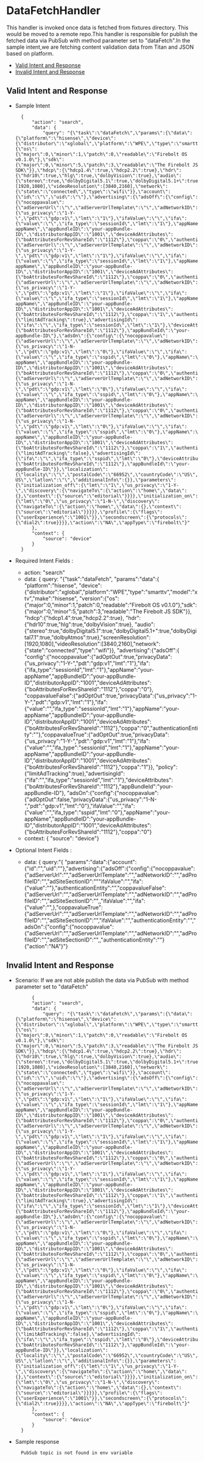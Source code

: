# DataFetchHandler 

This handler is invoked once data is fetched from fixtures directory. This would be moved to a remote repo.This handler is responsible for publish the fetched data via PubSub with method parameter set to "dataFetch".In the sample intent,we are fetching content validation data from Titan and JSON based on platform.

* [Valid Intent and Response](#valid-intent-and-response)
* [Invalid Intent and Response](#invalid-intent-and-response)

## Valid Intent and Response

- Sample Intent

        {
            "action": "search",
            "data": {
                "query": "{\"task\":\"dataFetch\",\"params\":{\"data\":{\"platform\":\"hisense\",\"device\":{\"distributor\":\"xglobal\",\"platform\":\"WPE\",\"type\":\"smarttv\",\"model\":\"xtv\",\"make\":\"hisense\",\"version\":{\"os\":{\"major\":0,\"minor\":1,\"patch\":0,\"readable\":\"Firebolt OS v0.1.0\"},\"sdk\":{\"major\":0,\"minor\":5,\"patch\":3,\"readable\":\"The Firebolt JS SDK\"}},\"hdcp\":{\"hdcp1.4\":true,\"hdcp2.2\":true},\"hdr\":{\"hdr10\":true,\"hlg\":true,\"dolbyVision\":true},\"audio\":{\"stereo\":true,\"dolbyDigital5.1\":true,\"dolbyDigital5.1+\":true,\"dolbyDigital7.1\":true,\"dolbyAtmos\":true},\"screenResolution\":[1920,1080],\"videoResolution\":[3840,2160],\"network\":{\"state\":\"connected\",\"type\":\"wifi\"}},\"account\":{\"id\":\"\",\"uid\":\"\"},\"advertising\":{\"adsOff\":{\"config\":{\"nocoppavalue\":{\"adServerUrl\":\"\",\"adServerUrlTemplate\":\"\",\"adNetworkID\":\"\",\"adProfileID\":\"\",\"adSiteSectionID\":\"\",\"adOptOut\":true,\"privacyData\":{\"us_privacy\":\"1-Y-\",\"pdt\":\"gdp:v1\",\"lmt\":\"1\"},\"ifaValue\":\"\",\"ifa\":{\"value\":\"\",\"ifa_type\":\"sessionId\",\"lmt\":\"1\"},\"appName\":\"your-appName\",\"appBundleID\":\"your-appBundle-ID\",\"distributorAppID\":\"1001\",\"deviceAdAttributes\":{\"boAttributesForRevShareId\":\"1112\"},\"coppa\":\"0\",\"authenticationEntity\":\"\"},\"coppavalueFalse\":{\"adServerUrl\":\"\",\"adServerUrlTemplate\":\"\",\"adNetworkID\":\"\",\"adProfileID\":\"\",\"adSiteSectionID\":\"\",\"adOptOut\":true,\"privacyData\":{\"us_privacy\":\"1-Y-\",\"pdt\":\"gdp:v1\",\"lmt\":\"1\"},\"ifaValue\":\"\",\"ifa\":{\"value\":\"\",\"ifa_type\":\"sessionId\",\"lmt\":\"1\"},\"appName\":\"your-appName\",\"appBundleID\":\"your-appBundle-ID\",\"distributorAppID\":\"1001\",\"deviceAdAttributes\":{\"boAttributesForRevShareId\":\"1112\"},\"coppa\":\"0\",\"authenticationEntity\":\"\"},\"coppavalueTrue\":{\"adServerUrl\":\"\",\"adServerUrlTemplate\":\"\",\"adNetworkID\":\"\",\"adProfileID\":\"\",\"adSiteSectionID\":\"\",\"adOptOut\":true,\"privacyData\":{\"us_privacy\":\"1-Y-\",\"pdt\":\"gdp:v1\",\"lmt\":\"1\"},\"ifaValue\":\"\",\"ifa\":{\"value\":\"\",\"ifa_type\":\"sessionId\",\"lmt\":\"1\"},\"appName\":\"your-appName\",\"appBundleID\":\"your-appBundle-ID\",\"distributorAppID\":\"1001\",\"deviceAdAttributes\":{\"boAttributesForRevShareId\":\"1112\"},\"coppa\":\"1\",\"authenticationEntity\":\"\"}},\"policy\":{\"limitAdTracking\":true},\"advertisingId\":{\"ifa\":\"\",\"ifa_type\":\"sessionId\",\"lmt\":\"1\"},\"deviceAttributes\":{\"boAttributesForRevShareId\":\"1112\"},\"appBundleId\":\"your-appBundle-ID\"},\"adsOn\":{\"config\":{\"nocoppavalue\":{\"adServerUrl\":\"\",\"adServerUrlTemplate\":\"\",\"adNetworkID\":\"\",\"adProfileID\":\"\",\"adSiteSectionID\":\"\",\"adOptOut\":false,\"privacyData\":{\"us_privacy\":\"1-N-\",\"pdt\":\"gdp:v1\",\"lmt\":\"0\"},\"ifaValue\":\"\",\"ifa\":{\"value\":\"\",\"ifa_type\":\"sspid\",\"lmt\":\"0\"},\"appName\":\"your-appName\",\"appBundleID\":\"your-appBundle-ID\",\"distributorAppID\":\"1001\",\"deviceAdAttributes\":{\"boAttributesForRevShareId\":\"1112\"},\"coppa\":\"0\",\"authenticationEntity\":\"\"},\"coppavalueFalse\":{\"adServerUrl\":\"\",\"adServerUrlTemplate\":\"\",\"adNetworkID\":\"\",\"adProfileID\":\"\",\"adSiteSectionID\":\"\",\"adOptOut\":false,\"privacyData\":{\"us_privacy\":\"1-N-\",\"pdt\":\"gdp:v1\",\"lmt\":\"0\"},\"ifaValue\":\"\",\"ifa\":{\"value\":\"\",\"ifa_type\":\"sspid\",\"lmt\":\"0\"},\"appName\":\"your-appName\",\"appBundleID\":\"your-appBundle-ID\",\"distributorAppID\":\"1001\",\"deviceAdAttributes\":{\"boAttributesForRevShareId\":\"1112\"},\"coppa\":\"0\",\"authenticationEntity\":\"\"},\"coppavalueTrue\":{\"adServerUrl\":\"\",\"adServerUrlTemplate\":\"\",\"adNetworkID\":\"\",\"adProfileID\":\"\",\"adSiteSectionID\":\"\",\"adOptOut\":false,\"privacyData\":{\"us_privacy\":\"1-N-\",\"pdt\":\"gdp:v1\",\"lmt\":\"0\"},\"ifaValue\":\"\",\"ifa\":{\"value\":\"\",\"ifa_type\":\"sspid\",\"lmt\":\"0\"},\"appName\":\"your-appName\",\"appBundleID\":\"your-appBundle-ID\",\"distributorAppID\":\"1001\",\"deviceAdAttributes\":{\"boAttributesForRevShareId\":\"1112\"},\"coppa\":\"1\",\"authenticationEntity\":\"\"}},\"policy\":{\"limitAdTracking\":false},\"advertisingId\":{\"ifa\":\"\",\"ifa_type\":\"sspid\",\"lmt\":\"0\"},\"deviceAttributes\":{\"boAttributesForRevShareId\":\"1112\"},\"appBundleId\":\"your-appBundle-ID\"}},\"localization\":{\"locality\":\"\",\"postalCode\":\"66952\",\"countryCode\":\"US\",\"language\":\"en\",\"locale\":\"en-US\",\"latlon\":\"\",\"additionalInfo\":{}},\"parameters\":{\"initialization_off\":{\"lmt\":\"1\",\"us_privacy\":\"1-Y-\",\"discovery\":{\"navigateTo\":{\"action\":\"home\",\"data\":{},\"context\":{\"source\":\"editorial\"}}}},\"initialization_on\":{\"lmt\":\"0\",\"us_privacy\":\"1-N-\",\"discovery\":{\"navigateTo\":{\"action\":\"home\",\"data\":{},\"context\":{\"source\":\"editorial\"}}}}},\"profile\":{\"flags\":{\"userExperience\":\"1001\"}},\"secondscreen\":{\"protocols\":{\"dial2\":true}}}},\"action\":\"NA\",\"appType\":\"firebolt\"}"
            },
            "context": {
                "source": "device"
            }
        }

- Required Intent Fields : 
    - action: "search"
    - data: {
         query: "{"task":"dataFetch",
            "params":"data":{
                    "platform":"hisense",
                    "device":{"distributor":"xglobal","platform":"WPE","type":"smarttv","model":"xtv","make":"hisense",
                        "version":{"os":{"major":0,"minor":1,"patch":0,"readable":"Firebolt OS v0.1.0"},"sdk":{"major":0,"minor":5,"patch":3,"readable":"The Firebolt JS SDK"}},
                        "hdcp":{"hdcp1.4":true,"hdcp2.2":true},
                        "hdr":{"hdr10":true,"hlg":true,"dolbyVision":true},
                        "audio":{"stereo":true,"dolbyDigital5.1":true,"dolbyDigital5.1+":true,"dolbyDigital7.1":true,"dolbyAtmos":true},"screenResolution":[1920,1080],"videoResolution":[3840,2160],"network":{"state":"connected","type":"wifi"}},
                    "advertising":{"adsOff":{
                        "config":{"nocoppavalue":{"adOptOut":true,"privacyData":{"us_privacy":"1-Y-","pdt":"gdp:v1","lmt":"1"},"ifa":{"ifa_type":"sessionId","lmt":"1"},"appName":"your-appName","appBundleID":"your-appBundle-ID","distributorAppID":"1001","deviceAdAttributes":{"boAttributesForRevShareId":"1112"},"coppa":"0"},
                        "coppavalueFalse":{"adOptOut":true,"privacyData":{"us_privacy":"1-Y-","pdt":"gdp:v1","lmt":"1"},"ifa":{"value":"","ifa_type":"sessionId","lmt":"1"},"appName":"your-appName","appBundleID":"your-appBundle-ID","distributorAppID":"1001","deviceAdAttributes":{"boAttributesForRevShareId":"1112"},"coppa":"0","authenticationEntity":""},"coppavalueTrue":{"adOptOut":true,"privacyData":{"us_privacy":"1-Y-","pdt":"gdp:v1","lmt":"1"},"ifa":{"value":"","ifa_type":"sessionId","lmt":"1"},"appName":"your-appName","appBundleID":"your-appBundle-ID","distributorAppID":"1001","deviceAdAttributes":{"boAttributesForRevShareId":"1112"},"coppa":"1"}},
                        "policy":{"limitAdTracking":true},"advertisingId":{"ifa":"","ifa_type":"sessionId","lmt":"1"},"deviceAttributes":{"boAttributesForRevShareId":"1112"},"appBundleId":"your-appBundle-ID"},
                        "adsOn":{"config":{"nocoppavalue":{"adOptOut":false,"privacyData":{"us_privacy":"1-N-","pdt":"gdp:v1","lmt":"0"},"ifaValue":"","ifa":{"value":"","ifa_type":"sspid","lmt":"0"},"appName":"your-appName","appBundleID":"your-appBundle-ID","distributorAppID":"1001","deviceAdAttributes":{"boAttributesForRevShareId":"1112"},"coppa":"0"}
    - context: { "source": "device"}

- Optional Intent Fields :
    - data: { query:"{ "params":"data":{"account":{"id":"","uid":""},"advertising":{"adsOff":{"config":{"nocoppavalue":{"adServerUrl":"","adServerUrlTemplate":"","adNetworkID":"","adProfileID":"","adSiteSectionID":"""ifaValue":"","ifa":{"value":""},"authenticationEntity":"","coppavalueFalse":{"adServerUrl":"","adServerUrlTemplate":"","adNetworkID":"","adProfileID":"","adSiteSectionID":"",,"ifaValue":"","ifa":{"value":"",},"coppavalueTrue":{"adServerUrl":"","adServerUrlTemplate":"","adNetworkID":"","adProfileID":"","adSiteSectionID":"","ifaValue":"","authenticationEntity":"","adsOn":{"config":{"nocoppavalue":{"adServerUrl":"","adServerUrlTemplate":"","adNetworkID":"","adProfileID":"","adSiteSectionID":"",,"authenticationEntity":""}{"action":"NA"}"}

## Invalid Intent and Response

- Scenario: If we are not able publish the data via PubSub with method parameter set to "dataFetch"
    
            {
            "action": "search",
            "data": {
                "query": "{\"task\":\"dataFetch\",\"params\":{\"data\":{\"platform\":\"hisense\",\"device\":{\"distributor\":\"xglobal\",\"platform\":\"WPE\",\"type\":\"smarttv\",\"model\":\"xtv\",\"make\":\"hisense\",\"version\":{\"os\":{\"major\":0,\"minor\":1,\"patch\":0,\"readable\":\"Firebolt OS v0.1.0\"},\"sdk\":{\"major\":0,\"minor\":5,\"patch\":3,\"readable\":\"The Firebolt JS SDK\"}},\"hdcp\":{\"hdcp1.4\":true,\"hdcp2.2\":true},\"hdr\":{\"hdr10\":true,\"hlg\":true,\"dolbyVision\":true},\"audio\":{\"stereo\":true,\"dolbyDigital5.1\":true,\"dolbyDigital5.1+\":true,\"dolbyDigital7.1\":true,\"dolbyAtmos\":true},\"screenResolution\":[1920,1080],\"videoResolution\":[3840,2160],\"network\":{\"state\":\"connected\",\"type\":\"wifi\"}},\"account\":{\"id\":\"\",\"uid\":\"\"},\"advertising\":{\"adsOff\":{\"config\":{\"nocoppavalue\":{\"adServerUrl\":\"\",\"adServerUrlTemplate\":\"\",\"adNetworkID\":\"\",\"adProfileID\":\"\",\"adSiteSectionID\":\"\",\"adOptOut\":true,\"privacyData\":{\"us_privacy\":\"1-Y-\",\"pdt\":\"gdp:v1\",\"lmt\":\"1\"},\"ifaValue\":\"\",\"ifa\":{\"value\":\"\",\"ifa_type\":\"sessionId\",\"lmt\":\"1\"},\"appName\":\"your-appName\",\"appBundleID\":\"your-appBundle-ID\",\"distributorAppID\":\"1001\",\"deviceAdAttributes\":{\"boAttributesForRevShareId\":\"1112\"},\"coppa\":\"0\",\"authenticationEntity\":\"\"},\"coppavalueFalse\":{\"adServerUrl\":\"\",\"adServerUrlTemplate\":\"\",\"adNetworkID\":\"\",\"adProfileID\":\"\",\"adSiteSectionID\":\"\",\"adOptOut\":true,\"privacyData\":{\"us_privacy\":\"1-Y-\",\"pdt\":\"gdp:v1\",\"lmt\":\"1\"},\"ifaValue\":\"\",\"ifa\":{\"value\":\"\",\"ifa_type\":\"sessionId\",\"lmt\":\"1\"},\"appName\":\"your-appName\",\"appBundleID\":\"your-appBundle-ID\",\"distributorAppID\":\"1001\",\"deviceAdAttributes\":{\"boAttributesForRevShareId\":\"1112\"},\"coppa\":\"0\",\"authenticationEntity\":\"\"},\"coppavalueTrue\":{\"adServerUrl\":\"\",\"adServerUrlTemplate\":\"\",\"adNetworkID\":\"\",\"adProfileID\":\"\",\"adSiteSectionID\":\"\",\"adOptOut\":true,\"privacyData\":{\"us_privacy\":\"1-Y-\",\"pdt\":\"gdp:v1\",\"lmt\":\"1\"},\"ifaValue\":\"\",\"ifa\":{\"value\":\"\",\"ifa_type\":\"sessionId\",\"lmt\":\"1\"},\"appName\":\"your-appName\",\"appBundleID\":\"your-appBundle-ID\",\"distributorAppID\":\"1001\",\"deviceAdAttributes\":{\"boAttributesForRevShareId\":\"1112\"},\"coppa\":\"1\",\"authenticationEntity\":\"\"}},\"policy\":{\"limitAdTracking\":true},\"advertisingId\":{\"ifa\":\"\",\"ifa_type\":\"sessionId\",\"lmt\":\"1\"},\"deviceAttributes\":{\"boAttributesForRevShareId\":\"1112\"},\"appBundleId\":\"your-appBundle-ID\"},\"adsOn\":{\"config\":{\"nocoppavalue\":{\"adServerUrl\":\"\",\"adServerUrlTemplate\":\"\",\"adNetworkID\":\"\",\"adProfileID\":\"\",\"adSiteSectionID\":\"\",\"adOptOut\":false,\"privacyData\":{\"us_privacy\":\"1-N-\",\"pdt\":\"gdp:v1\",\"lmt\":\"0\"},\"ifaValue\":\"\",\"ifa\":{\"value\":\"\",\"ifa_type\":\"sspid\",\"lmt\":\"0\"},\"appName\":\"your-appName\",\"appBundleID\":\"your-appBundle-ID\",\"distributorAppID\":\"1001\",\"deviceAdAttributes\":{\"boAttributesForRevShareId\":\"1112\"},\"coppa\":\"0\",\"authenticationEntity\":\"\"},\"coppavalueFalse\":{\"adServerUrl\":\"\",\"adServerUrlTemplate\":\"\",\"adNetworkID\":\"\",\"adProfileID\":\"\",\"adSiteSectionID\":\"\",\"adOptOut\":false,\"privacyData\":{\"us_privacy\":\"1-N-\",\"pdt\":\"gdp:v1\",\"lmt\":\"0\"},\"ifaValue\":\"\",\"ifa\":{\"value\":\"\",\"ifa_type\":\"sspid\",\"lmt\":\"0\"},\"appName\":\"your-appName\",\"appBundleID\":\"your-appBundle-ID\",\"distributorAppID\":\"1001\",\"deviceAdAttributes\":{\"boAttributesForRevShareId\":\"1112\"},\"coppa\":\"0\",\"authenticationEntity\":\"\"},\"coppavalueTrue\":{\"adServerUrl\":\"\",\"adServerUrlTemplate\":\"\",\"adNetworkID\":\"\",\"adProfileID\":\"\",\"adSiteSectionID\":\"\",\"adOptOut\":false,\"privacyData\":{\"us_privacy\":\"1-N-\",\"pdt\":\"gdp:v1\",\"lmt\":\"0\"},\"ifaValue\":\"\",\"ifa\":{\"value\":\"\",\"ifa_type\":\"sspid\",\"lmt\":\"0\"},\"appName\":\"your-appName\",\"appBundleID\":\"your-appBundle-ID\",\"distributorAppID\":\"1001\",\"deviceAdAttributes\":{\"boAttributesForRevShareId\":\"1112\"},\"coppa\":\"1\",\"authenticationEntity\":\"\"}},\"policy\":{\"limitAdTracking\":false},\"advertisingId\":{\"ifa\":\"\",\"ifa_type\":\"sspid\",\"lmt\":\"0\"},\"deviceAttributes\":{\"boAttributesForRevShareId\":\"1112\"},\"appBundleId\":\"your-appBundle-ID\"}},\"localization\":{\"locality\":\"\",\"postalCode\":\"66952\",\"countryCode\":\"US\",\"language\":\"en\",\"locale\":\"en-US\",\"latlon\":\"\",\"additionalInfo\":{}},\"parameters\":{\"initialization_off\":{\"lmt\":\"1\",\"us_privacy\":\"1-Y-\",\"discovery\":{\"navigateTo\":{\"action\":\"home\",\"data\":{},\"context\":{\"source\":\"editorial\"}}}},\"initialization_on\":{\"lmt\":\"0\",\"us_privacy\":\"1-N-\",\"discovery\":{\"navigateTo\":{\"action\":\"home\",\"data\":{},\"context\":{\"source\":\"editorial\"}}}}},\"profile\":{\"flags\":{\"userExperience\":\"1001\"}},\"secondscreen\":{\"protocols\":{\"dial2\":true}}}},\"action\":\"NA\",\"appType\":\"firebolt\"}"
            },
            "context": {
                "source": "device"
            }
        }


- Sample response

        PubSub topic is not found in env variable
